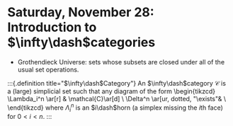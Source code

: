 # Saturday, November 28: Introduction to $\infty\dash$categories


- Grothendieck Universe: sets whose subsets are closed under all of the usual set operations.


:::{.definition title="$\infty\dash$Category"}
An $\infty\dash$category $\mathcal{C}$ is a (large) simplicial set such that any diagram of the form
\begin{tikzcd}
\Lambda_i^n \ar[r] & \mathcal{C}\ar[d] \\
 \Delta^n \ar[ur, dotted, "\exists"&  \\
\end{tikzcd}
where $\Lambda_i^n$ is an $i\dash$horn (a simplex missing the $i$th face) for $0 < i < n$.
:::
